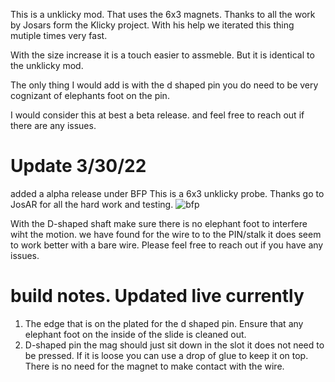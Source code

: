 This is a unklicky mod. That uses the 6x3 magnets.
Thanks to all the work by Josars form the Klicky project.
With his help we iterated this thing mutiple times very fast.

With the size increase it is a touch easier to assmeble. But it is identical to the unklicky mod. 

The only thing I would add is with the d shaped pin you do need to be very cognizant of elephants foot on the pin. 

I would consider this at best a beta release. and feel free to reach out if there are any issues. 


# Update 3/30/22
added a alpha release under BFP
This is a 6x3 unklicky probe. Thanks go to JosAR for all the hard work and testing. 
![bfp](https://github.com/majarspeed/Unklicky/raw/main/pictures/BFP.jpg "BFP")

With the D-shaped shaft make sure there is no elephant foot to interfere wiht the motion. 
we have found for the wire to to the PIN/stalk it does seem to work better with a bare wire. 
Please feel free to reach out if you have any issues. 

# build notes. Updated live currently
1. The edge that is on the plated for the d shaped pin. Ensure that any elephant foot on the inside of the slide is cleaned out. 
2. D-shaped pin the mag should just sit down in the slot it does not need to be pressed. 
If it is loose you can use a drop of glue to keep it on top. There is no need for the magnet to make contact with the wire.



